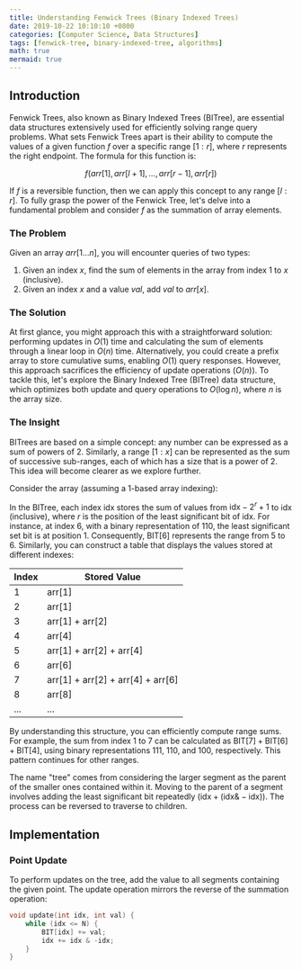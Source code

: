```yaml
---
title: Understanding Fenwick Trees (Binary Indexed Trees)
date: 2019-10-22 10:10:10 +0800
categories: [Computer Science, Data Structures]
tags: [fenwick-tree, binary-indexed-tree, algorithms]
math: true
mermaid: true
---
```


## Introduction

Fenwick Trees, also known as Binary Indexed Trees (BITree), are essential data structures extensively used for efficiently solving range query problems. What sets Fenwick Trees apart is their ability to compute the values of a given function $f$ over a specific range $[1:r]$, where $r$ represents the right endpoint. The formula for this function is:

$$f(arr[1], arr[l+1], \ldots, arr[r-1], arr[r])$$

If $f$ is a reversible function, then we can apply this concept to any range $[l:r]$. To fully grasp the power of the Fenwick Tree, let's delve into a fundamental problem and consider $f$ as the summation of array elements.

### The Problem
Given an array $arr[1 \ldots n]$, you will encounter queries of two types:
1. Given an index $x$, find the sum of elements in the array from index 1 to $x$ (inclusive).
2. Given an index $x$ and a value $val$, add $val$ to $arr[x]$.

### The Solution
At first glance, you might approach this with a straightforward solution: performing updates in $O(1)$ time and calculating the sum of elements through a linear loop in $O(n)$ time. Alternatively, you could create a prefix array to store cumulative sums, enabling $O(1)$ query responses. However, this approach sacrifices the efficiency of update operations ($O(n)$). To tackle this, let's explore the Binary Indexed Tree (BITree) data structure, which optimizes both update and query operations to $O(\log n)$, where $n$ is the array size.

### The Insight
BITrees are based on a simple concept: any number can be expressed as a sum of powers of 2. Similarly, a range $[1:x]$ can be represented as the sum of successive sub-ranges, each of which has a size that is a power of 2. This idea will become clearer as we explore further.

Consider the array (assuming a 1-based array indexing):

In the BITree, each index $\text{idx}$ stores the sum of values from $\text{idx} - 2^r + 1$ to $\text{idx}$ (inclusive), where $r$ is the position of the least significant bit of $\text{idx}$. For instance, at index 6, with a binary representation of 110, the least significant set bit is at position 1. Consequently, $\text{BIT}[6]$ represents the range from 5 to 6. Similarly, you can construct a table that displays the values stored at different indexes:

| Index | Stored Value |
|-------|--------------|
| 1     | arr[1]       |
| 2     | arr[1]       |
| 3     | arr[1] + arr[2] |
| 4     | arr[4]       |
| 5     | arr[1] + arr[2] + arr[4] |
| 6     | arr[6]       |
| 7     | arr[1] + arr[2] + arr[4] + arr[6] |
| 8     | arr[8]       |
| ...   | ...          |

By understanding this structure, you can efficiently compute range sums. For example, the sum from index 1 to 7 can be calculated as $\text{BIT}[7] + \text{BIT}[6] + \text{BIT}[4]$, using binary representations 111, 110, and 100, respectively. This pattern continues for other ranges.

The name "tree" comes from considering the larger segment as the parent of the smaller ones contained within it. Moving to the parent of a segment involves adding the least significant bit repeatedly ($\text{idx} + (\text{idx} \& -\text{idx})$). The process can be reversed to traverse to children.

## Implementation

### Point Update

To perform updates on the tree, add the value to all segments containing the given point. The update operation mirrors the reverse of the summation operation:

```c++
void update(int idx, int val) {
    while (idx <= N) {
        BIT[idx] += val;
        idx += idx & -idx;
    }
}
```